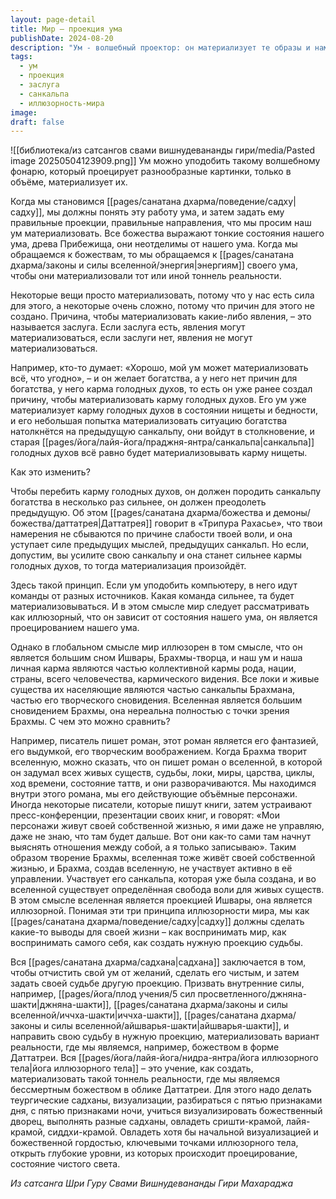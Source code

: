 ```yaml
---
layout: page-detail
title: Мир – проекция ума
publishDate: 2024-08-20
description: "Ум - волшебный проектор: он материализует те образы и намерения, которые в нём сильнее всего укоренены. Материализация зависит от заслуг и силы санкальпы - чтобы изменить судьбу, нужно усилить новое намерение, очистить ум и практиковать визуализации и садхану. Мир - иллюзорная проекция, часть сна Брахмы, и задача садху - осознанно формировать свою реальность через внутренние силы и духовную практику."
tags:
  - ум
  - проекция
  - заслуга
  - санкальпа
  - иллюзорность-мира
image: 
draft: false
---
```

![[библиотека/из сатсангов свами вишнудевананды гири/media/Pasted image 20250504123909.png]]
 Ум можно уподобить такому волшебному фонарю, который проецирует разнообразные картинки, только в объёме, материализует их.

 Когда мы становимся [[pages/санатана дхарма/поведение/садху|садху]], мы должны понять эту работу ума, и затем задать ему правильные проекции, правильные направления, что мы просим наш ум материализовать. Все божества выражают тонкие состояния нашего ума, древа Прибежища, они неотделимы от нашего ума. Когда мы обращаемся к божествам, то мы обращаемся к [[pages/санатана дхарма/законы и силы вселенной/энергия|энергиям]] своего ума, чтобы они материализовали тот или иной тоннель реальности.

 Некоторые вещи просто материализовать, потому что у нас есть сила для этого, а некоторые очень сложно, потому что причин для этого не создано. Причина, чтобы материализовать какие-либо явления, – это называется заслуга. Если заслуга есть, явления могут материализоваться, если заслуги нет, явления не могут материализоваться.

 Например, кто-то думает: «Хорошо, мой ум может материализовать всё, что угодно», – и он желает богатства, а у него нет причин для богатства, у него карма голодных духов, то есть он уже ранее создал причину, чтобы материализовать карму голодных духов. Его ум уже материализует карму голодных духов в состоянии нищеты и бедности, и его небольшая попытка материализовать ситуацию богатства натолкнётся на предыдущую санкальпу, они войдут в столкновение, и старая [[pages/йога/лайя-йога/праджня-янтра/санкальпа|санкальпа]] голодных духов всё равно будет материализовывать карму нищеты. 

 Как это изменить?

 Чтобы перебить карму голодных духов, он должен породить санкальпу богатства в несколько раз сильнее, он должен преодолеть предыдущую. Об этом [[pages/санатана дхарма/божества и демоны/божества/даттатрея|Даттатрея]] говорит в «Трипура Рахасье», что твои намерения не сбываются по причине слабости твоей воли, и она уступает силе предыдущих мыслей, предыдущих санкальп. Но если, допустим, вы усилите свою санкальпу и она станет сильнее кармы голодных духов, то тогда материализация произойдёт.

 Здесь такой принцип. Если ум уподобить компьютеру, в него идут команды от разных источников. Какая команда сильнее, та будет материализовываться. И в этом смысле мир следует рассматривать как иллюзорный, что он зависит от состояния нашего ума, он является проецированием нашего ума.

 Однако в глобальном смысле мир иллюзорен в том смысле, что он является большим сном Ишвары, Брахмы-творца, и наш ум и наша личная карма являются частью коллективной кармы рода, нации, страны, всего человечества, кармического видения. Все локи и живые существа их населяющие являются частью санкальпы Брахмана, частью его творческого сновидения. Вселенная является большим сновидением Брахмы, она нереальна полностью с точки зрения Брахмы. С чем это можно сравнить?

 Например, писатель пишет роман, этот роман является его фантазией, его выдумкой, его творческим воображением. Когда Брахма творит вселенную, можно сказать, что он пишет роман о вселенной, в которой он задумал всех живых существ, судьбы, локи, миры, царства, циклы, ход времени, состояние таттв, и они разворачиваются. Мы находимся внутри этого романа, мы его действующие объёмные персонажи. Иногда некоторые писатели, которые пишут книги, затем устраивают пресс-конференции, презентации своих книг, и говорят: «Мои персонажи живут своей собственной жизнью, я ими даже не управляю, даже не знаю, что там будет дальше. Вот они как-то сами там начнут выяснять отношения между собой, а я только записываю». Таким образом творение Брахмы, вселенная тоже живёт своей собственной жизнью, и Брахма, создав вселенную, не участвует активно в её управлении. Участвует его санкальпа, которая уже была создана, и во вселенной существует определённая свобода воли для живых существ. В этом смысле вселенная является проекцией Ишвары, она является иллюзорной. Понимая эти три принципа иллюзорности мира, мы как [[pages/санатана дхарма/поведение/садху|садху]] должны сделать какие-то выводы для своей жизни – как воспринимать мир, как воспринимать самого себя, как создать нужную проекцию судьбы.

 Вся [[pages/санатана дхарма/садхана|садхана]] заключается в том, чтобы отчистить свой ум от желаний, сделать его чистым, и затем задать своей судьбе другую проекцию. Призвать внутренние силы, например, [[pages/йога/плод учения/5 сил просветленного/джняна-шакти|джняна-шакти]], [[pages/санатана дхарма/законы и силы вселенной/иччха-шакти|иччха-шакти]], [[pages/санатана дхарма/законы и силы вселенной/айшварья-шакти|айшварья-шакти]], и направить свою судьбу в нужную проекцию, материализовать вариант реальности, где мы являемся, например, божеством в форме Даттатреи. Вся [[pages/йога/лайя-йога/нидра-янтра/йога иллюзорного тела|йога иллюзорного тела]] – это учение, как создать, материализовать такой тоннель реальности, где мы являемся бессмертным божеством в облике Даттатреи. Для этого надо делать теургические садханы, визуализации, разбираться с пятью признаками дня, с пятью признаками ночи, учиться визуализировать божественный дворец, выполнять разные садханы, овладеть сришти-крамой, лайя-крамой, сиддхи-крамой. Овладеть хотя бы начальной визуализацией и божественной гордостью, ключевыми точками иллюзорного тела, открыть глубокие уровни, из которых происходит проецирование, состояние чистого света.

*Из сатсанга Шри Гуру Свами Вишнудевананды Гири Махараджа*